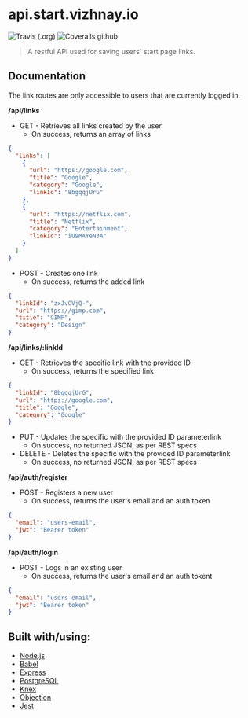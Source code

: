 # api.start.vizhnay.io

![Travis (.org)](https://img.shields.io/travis/vzhny/api.start.vizhnay.io.svg?style=for-the-badge)
![Coveralls github](https://img.shields.io/coveralls/github/vzhny/api.start.vizhnay.io.svg?style=for-the-badge)

> A restful API used for saving users' start page links.

## Documentation

The link routes are only accessible to users that are currently logged in.

**/api/links**

- GET - Retrieves all links created by the user
  - On success, returns an array of links

```json
{
  "links": [
    {
      "url": "https://google.com",
      "title": "Google",
      "category": "Google",
      "linkId": "8bgqqjUrG"
    },
    {
      "url": "https://netflix.com",
      "title": "Netflix",
      "category": "Entertainment",
      "linkId": "iU9MAYeN3A"
    }
  ]
}
```

- POST - Creates one link
  - On success, returns the added link

```json
{
  "linkId": "zxJvCVjQ-",
  "url": "https://gimp.com",
  "title": "GIMP",
  "category": "Design"
}
```

**/api/links/:linkId**

- GET - Retrieves the specific link with the provided ID
  - On success, returns the specified link

```json
{
  "linkId": "8bgqqjUrG",
  "url": "https://google.com",
  "title": "Google",
  "category": "Google"
}
```

- PUT - Updates the specific with the provided ID parameterlink
  - On success, no returned JSON, as per REST specs
- DELETE - Deletes the specific with the provided ID parameterlink
  - On success, no returned JSON, as per REST specs

**/api/auth/register**

- POST - Registers a new user
  - On success, returns the user's email and an auth token

```json
{
  "email": "users-email",
  "jwt": "Bearer token"
}
```

**/api/auth/login**

- POST - Logs in an existing user
  - On success, returns the user's email and an auth tokent

```json
{
  "email": "users-email",
  "jwt": "Bearer token"
}
```

## Built with/using:

- [Node.js](https://nodejs.org/)
- [Babel](https://babeljs.io/)
- [Express](https://expressjs.com/)
- [PostgreSQL](https://www.postgresql.org/)
- [Knex](https://knexjs.org/)
- [Objection](https://vincit.github.io/objection.js/)
- [Jest](https://jestjs.io/)
